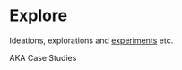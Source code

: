 # Explore
 Ideations, explorations and [experiments](https://github.com/TohnJravolta/Explore/blob/main/CGW_Self_Improvement.ipynb) etc.

 AKA Case Studies
